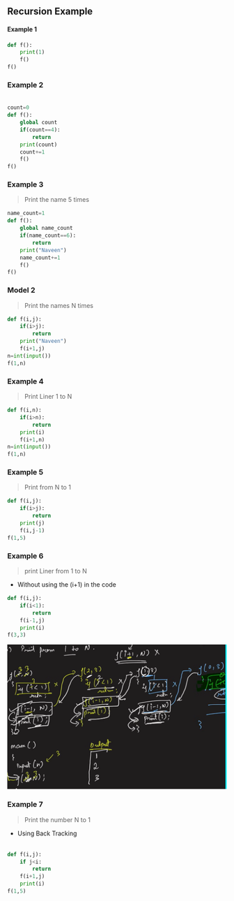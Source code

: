 ## Recursion Example 

#### Example 1

```python
def f():
    print(1)
    f()
f()

```

### Example 2
```python

count=0
def f():
    global count
    if(count==4):
        return
    print(count)
    count+=1
    f()
f()

```
### Example 3

> Print the name 5 times

```python
name_count=1
def f():
    global name_count
    if(name_count==6):
        return 
    print("Naveen")
    name_count+=1
    f()
f()
```
### Model 2
> Print the names N times
```python
def f(i,j):
    if(i>j):
        return
    print("Naveen")
    f(i+1,j)
n=int(input())
f(1,n)
```

### Example 4

> Print Liner 1 to N

```python
def f(i,n):
    if(i>n):
        return
    print(i)
    f(i+1,n)
n=int(input())
f(1,n)
```

### Example 5

> Print from N to 1

```python
def f(i,j):
    if(i>j):
        return
    print(j)
    f(i,j-1)
f(1,5)
```

### Example 6

> print Liner from 1 to N
- Without using the (i+1) in the code 

```python
def f(i,j):
    if(i<1):
        return
    f(i-1,j)
    print(i)
f(3,3)
```
<img src="./image.png">


### Example 7

> Print the number N to 1
- Using Back Tracking

```python

def f(i,j):
    if j<i:
        return
    f(i+1,j)
    print(i)
f(1,5)

```